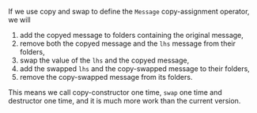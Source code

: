 If we use copy and swap to define the `Message` copy-assignment operator, we will

1. add the copyed message to folders containing the original message,
2. remove both the copyed message and the `lhs` message from their folders,
3. swap the value of the `lhs` and the copyed message,
4. add the swapped `lhs` and the copy-swapped message to their folders,
5. remove the copy-swapped message from its folders.

This means we call copy-constructor one time, `swap` one time and destructor one time, and it is much more work than the current version.
